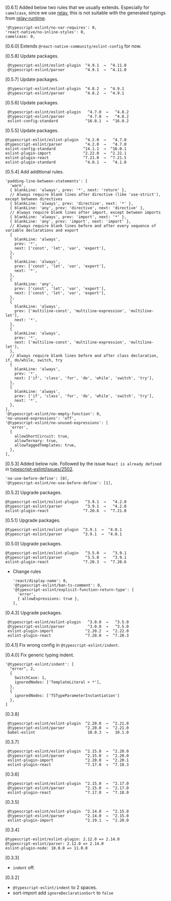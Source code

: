 [0.6.1]
Added below two rules that we usually extends. Especially for `camelcase`, since we use [relay](http://relay.dev), this is not suitable with the generated typings from [relay-runtime](https://www.npmjs.com/package/relay-runtime).

```
'@typescript-eslint/no-var-requires': 0,
'react-native/no-inline-styles': 0,
camelcase: 0,
```

[0.6.0]
Extends `@react-native-community/eslint-config` for now.

[0.5.8]
Update packages.
```
 @typescript-eslint/eslint-plugin  ^4.9.1  →  ^4.11.0
 @typescript-eslint/parser         ^4.9.1  →  ^4.11.0
```

[0.5.7]
Update packages.
```
 @typescript-eslint/eslint-plugin  ^4.8.2  →  ^4.9.1
 @typescript-eslint/parser         ^4.8.2  →  ^4.9.1
```

[0.5.6]
Update packages.
```
 @typescript-eslint/eslint-plugin   ^4.7.0  →   ^4.8.2
 @typescript-eslint/parser          ^4.7.0  →   ^4.8.2
 eslint-config-standard            ^16.0.1  →  ^16.0.2
```

[0.5.5]
Update packages.
```
@typescript-eslint/eslint-plugin   ^4.2.0  →   ^4.7.0
@typescript-eslint/parser          ^4.2.0  →   ^4.7.0
eslint-config-standard            ^14.1.1  →  ^16.0.1
eslint-plugin-import              ^2.22.0  →  ^2.22.1
eslint-plugin-react               ^7.21.0  →  ^7.21.5
eslint-plugin-standard             ^4.0.1  →   ^4.1.0
```

[0.5.4]
Add additional rules.
```
'padding-line-between-statements': [
  'warn',
  { blankLine: 'always', prev: '*', next: 'return' },
  // Always require blank lines after directive (like 'use-strict'), except between directives
  { blankLine: 'always', prev: 'directive', next: '*' },
  { blankLine: 'any', prev: 'directive', next: 'directive' },
  // Always require blank lines after import, except between imports
  { blankLine: 'always', prev: 'import', next: '*' },
  { blankLine: 'any', prev: 'import', next: 'import' },
  // Always require blank lines before and after every sequence of variable declarations and export
  {
    blankLine: 'always',
    prev: '*',
    next: ['const', 'let', 'var', 'export'],
  },
  {
    blankLine: 'always',
    prev: ['const', 'let', 'var', 'export'],
    next: '*',
  },
  {
    blankLine: 'any',
    prev: ['const', 'let', 'var', 'export'],
    next: ['const', 'let', 'var', 'export'],
  },
  {
    blankLine: 'always',
    prev: ['multiline-const', 'multiline-expression', 'multiline-let'],
    next: '*',
  },
  {
    blankLine: 'always',
    prev: '*',
    next: ['multiline-const', 'multiline-expression', 'multiline-let'],
  },
  // Always require blank lines before and after class declaration, if, do/while, switch, try
  {
    blankLine: 'always',
    prev: '*',
    next: ['if', 'class', 'for', 'do', 'while', 'switch', 'try'],
  },
  {
    blankLine: 'always',
    prev: ['if', 'class', 'for', 'do', 'while', 'switch', 'try'],
    next: '*',
  },
],
'@typescript-eslint/no-empty-function': 0,
'no-unused-expressions': 'off',
'@typescript-eslint/no-unused-expressions': [
  'error',
  {
    allowShortCircuit: true,
    allowTernary: true,
    allowTaggedTemplates: true,
  },
],
```

[0.5.3]
Added below rule. Followed by the issue `React is already defined` in [typescript-eslint/issues/2502](https://github.com/typescript-eslint/typescript-eslint/issues/2502).
```
'no-use-before-define': [0],
'@typescript-eslint/no-use-before-define': [1],
```

[0.5.2]
Upgrade packages.
```
@typescript-eslint/eslint-plugin   ^3.9.1  →   ^4.2.0
@typescript-eslint/parser          ^3.9.1  →   ^4.2.0
eslint-plugin-react               ^7.20.6  →  ^7.21.0
```

[0.5.1]
Upgrade packages.
```
@typescript-eslint/eslint-plugin  ^3.9.1  →  ^4.0.1
@typescript-eslint/parser         ^3.9.1  →  ^4.0.1
```

[0.5.0]
Upgrade packages.
```
@typescript-eslint/eslint-plugin   ^3.5.0  →   ^3.9.1 
@typescript-eslint/parser          ^3.5.0  →   ^3.9.1 
eslint-plugin-react               ^7.20.3  →  ^7.20.6 
```

* Change rules
  ```
  'react/display-name': 0,
  '@typescript-eslint/ban-ts-comment': 0,
  '@typescript-eslint/explicit-function-return-type': [
    'error',
    { allowExpressions: true },
  ],
  ```

[0.4.3]
Upgrade packages.
```
 @typescript-eslint/eslint-plugin   ^3.0.0  →   ^3.5.0 
 @typescript-eslint/parser          ^3.0.0  →   ^3.5.0 
 eslint-plugin-import              ^2.20.2  →  ^2.22.0 
 eslint-plugin-react               ^7.20.0  →  ^7.20.3 
```

[0.4.1]
Fix wrong config in `@typescript-eslint/indent`.

[0.4.0]
Fix generic typing indent.
```
'@typescript-eslint/indent': [
  "error", 2,
  {
    SwitchCase: 1,
    ignoredNodes: ['TemplateLiteral > *'],
  },
  {
    ignoredNodes: ['TSTypeParameterInstantiation']
  },
]
```
[0.3.8]
```
 @typescript-eslint/eslint-plugin  ^2.20.0  →  ^2.21.0 
 @typescript-eslint/parser         ^2.20.0  →  ^2.21.0 
 babel-eslint                       10.0.3  →   10.1.0 
```
[0.3.7]
```
 @typescript-eslint/eslint-plugin  ^2.15.0  →  ^2.20.0 
 @typescript-eslint/parser         ^2.15.0  →  ^2.20.0 
 eslint-plugin-import              ^2.20.0  →  ^2.20.1 
 eslint-plugin-react               ^7.17.0  →  ^7.18.3 
```
[0.3.6]
```
 @typescript-eslint/eslint-plugin  ^2.15.0  →  ^2.17.0 
 @typescript-eslint/parser         ^2.15.0  →  ^2.17.0 
 eslint-plugin-react               ^7.17.0  →  ^7.18.0 
 ```

[0.3.5]
```
 @typescript-eslint/eslint-plugin  ^2.14.0  →  ^2.15.0 
 @typescript-eslint/parser         ^2.14.0  →  ^2.15.0 
 eslint-plugin-import              ^2.19.1  →  ^2.20.0 
 ```

[0.3.4]
```
@typescript-eslint/eslint-plugin: 2.12.0 => 2.14.0
@typescript-eslint/parser: 2.12.0 => 2.14.0
eslint-plugin-node: 10.0.0 => 11.0.0
```

[0.3.3]
* `indent` off.

[0.3.2]
* `@typescript-eslint/indent` to 2 spaces.
* sort-import add `ignoreDeclarationSort` to `false`
